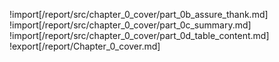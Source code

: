 <!-- !import[/report/chapter_0_cover/part_0a_cover.md] -->
!import[/report/src/chapter_0_cover/part_0b_assure_thank.md]
!import[/report/src/chapter_0_cover/part_0c_summary.md]
!import[/report/src/chapter_0_cover/part_0d_table_content.md]
!export[/report/Chapter_0_cover.md]